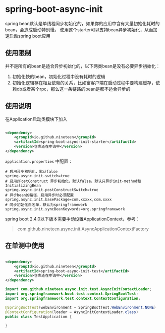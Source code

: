 # spring-boot-async-init

spring bean默认是单线程同步初始化的，如果你的应用中含有大量初始化耗时的bean，会造成启动特别慢。
使用这个starter可以支持bean异步初始化，从而加速启动spring boot应用

## 使用限制

并不是所有的bean是适合异步初始化的，以下两类bean是没有必要异步初始化：

1. 初始化快的bean，初始化过程中没有耗时的逻辑
2. 初始化逻辑存在相互依赖的关系，比如富客户端在启动过程中要构建缓存，依赖db或者某个rpc，那么这一条链路的bean是都不适合异步的


## 使用说明

在Application启动类模块下加入

```xml

<dependency>
    <groupId>io.github.nineteen</groupId>
    <artifactId>spring-boot-async-init-starter</artifactId>
    <version>仓库还在申请中</version>
</dependency>
```

`application.properties` 中配置：

```properties
# 启用异步初始化，默认false 
spring.async.init.switch=true 
# 启用@PostConstruct 异步初始化，默认false。默认只异步init-method和InitializingBean
spring.async.init.postConstructSwitch=true
# 异步bean的路径，启用异步时必须配置
spring.async.init.basePackage=com.xxxxx,com.xxxx
# 同步初始化白名单，默认为springframework
spring.async.init.syncBeanKeywords=org.springframework
```

spring boot 2.4.0以下版本需要手动设置ApplicationContext，参考：

> com.github.nineteen.async.init.AsyncApplicationContextFactory

## 在单测中使用
```xml

<dependency>
    <groupId>io.github.nineteen</groupId>
    <artifactId>spring-boot-async-init-test</artifactId>
    <version>仓库还在申请中</version>
</dependency>
```

```java
import com.github.nineteen.async.init.test.AsyncInitContextLoader;
import org.springframework.boot.test.context.SpringBootTest;
import org.springframework.test.context.ContextConfiguration;

@SpringBootTest(webEnvironment = SpringBootTest.WebEnvironment.NONE)
@ContextConfiguration(loader = AsyncInitContextLoader.class)
public class TestApplication {
    
}

```